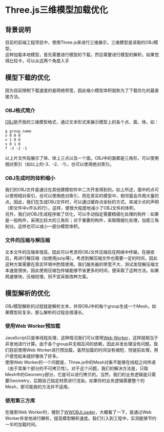 # Three.js三维模型加载优化

## 背景说明
目前的前端工程项目中，使用Three.js来进行三维展示，三维模型是读取的OBJ模型。  
这种加载本地模型，首先需要进行模型的下载，然后需要进行模型的解析。如果觉得比较卡，可以从这两个角度入手  

## 模型下载的优化
因为目前限制下载速度的是网络带宽，因此缩小模型体积就称为了下载优化的最直接方法。  

### OBJ格式简介
[OBJ](https://en.wikipedia.org/wiki/Wavefront_.obj_file)是开放的三维模型格式，通过文本形式来展示模型上的各个点、面、体。如：  
```
g group_name
v 0 0 0
v 1 0 0
v 0 1 0
f -3 -2 -1
```
以上片文件段展示了体、体上三点以及一个面。OBJ中的面都是三角形，可以使用相对索引（如以上的-3、-2、-1），也可以使用绝对索引。  

### OBJ生成时的体积缩小
我们的OBJ文件是通过在其他建模软件中二次开发得到的。如上所述，面中的点可以使用相对索引，也可以使用绝对索引，而在真实的模型中，相邻面会共用大量的点。因此，我们在生成OBJ文件时，可以通过缓存点坐标的方式，来减少点的声明（即文件中v开头的行）。这样，便很大程度地减小了OBJ文件的体积。  
另外，我们对OBJ生成程序做了优化，可以手动指定需要精细化处理的构件：如果是一般构件，采用比较大的三角形；对于重要的构件，采取精细化处理，加密三角剖分。这样也可以减小一部分模型体积。  

### 文件的压缩与解压缩
文本文件的压缩率很高，因此可以考虑将OBJ文件压缩后在网络中传输，在接收后，再进行解压缩（如使用jszip等）。考虑到解压缩文件也需要一定的时间，因此这种方案需要在真实环境中酌情使用。我们服务器的带宽不大，测试发现解压缩文本速度很快，因此使用压缩包传输能够节省更多的时间，便采取了这种方法。如果网速够快，压缩较慢，则不宜采取改种方案。  

## 模型解析的优化
OBJ模型解析的过程就是解析文本，并将OBJ中的每个group生成一个Mesh。如果模型较复杂，那么解析的过程会很漫长。  

### 使用Web Worker预加载
JavaScript只是单线程处理，这种情况我们可以使用[Web Worker](https://developer.mozilla.org/zh-CN/docs/Web/API/Web_Workers_API/Using_web_workers)，这样就相当于并发地进行计算。由于各个group并无相互间的依赖，因此并发处理没有问题。我们目前使用Web Worker进行预加载，虽然加载的时间没有缩短，但提前处理，用户感觉起来就好像快了好多。  
使用Web Worker的一个问题是，Three.js中的Mesh对象不能够在线程之间传递（由于其某个部分的不可拷贝性）。对于这个问题，我们的解决方法是，只取Mesh中的Geometry部分，它是可以进行拷贝的。当然，我们的业务逻辑是只需要Geometry，后期自己指定材质进行渲染。如果你的业务逻辑需要整个的Mesh，那可能我的方法并不适用。  

### 使用第三方库
在搜索Web Worker时，搜到了[WWOBJLoader](https://github.com/kaisalmen/WWOBJLoader)，大概看了一下，是通过Web Worker并发地进行解析，提高模型解析速度。我们引入到工程中，实测能够节约一半的加载时间。  
